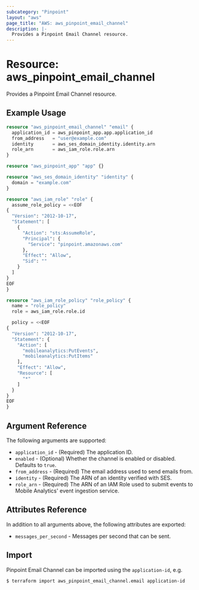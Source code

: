 ```yaml
---
subcategory: "Pinpoint"
layout: "aws"
page_title: "AWS: aws_pinpoint_email_channel"
description: |-
  Provides a Pinpoint Email Channel resource.
---
```


# Resource: aws_pinpoint_email_channel

Provides a Pinpoint Email Channel resource.

## Example Usage

```terraform
resource "aws_pinpoint_email_channel" "email" {
  application_id = aws_pinpoint_app.app.application_id
  from_address   = "user@example.com"
  identity       = aws_ses_domain_identity.identity.arn
  role_arn       = aws_iam_role.role.arn
}

resource "aws_pinpoint_app" "app" {}

resource "aws_ses_domain_identity" "identity" {
  domain = "example.com"
}

resource "aws_iam_role" "role" {
  assume_role_policy = <<EOF
{
  "Version": "2012-10-17",
  "Statement": [
    {
      "Action": "sts:AssumeRole",
      "Principal": {
        "Service": "pinpoint.amazonaws.com"
      },
      "Effect": "Allow",
      "Sid": ""
    }
  ]
}
EOF
}

resource "aws_iam_role_policy" "role_policy" {
  name = "role_policy"
  role = aws_iam_role.role.id

  policy = <<EOF
{
  "Version": "2012-10-17",
  "Statement": {
    "Action": [
      "mobileanalytics:PutEvents",
      "mobileanalytics:PutItems"
    ],
    "Effect": "Allow",
    "Resource": [
      "*"
    ]
  }
}
EOF
}
```


## Argument Reference

The following arguments are supported:

* `application_id` - (Required) The application ID.
* `enabled` - (Optional) Whether the channel is enabled or disabled. Defaults to `true`.
* `from_address` - (Required) The email address used to send emails from.
* `identity` - (Required) The ARN of an identity verified with SES.
* `role_arn` - (Required) The ARN of an IAM Role used to submit events to Mobile Analytics' event ingestion service.

## Attributes Reference

In addition to all arguments above, the following attributes are exported:

* `messages_per_second` - Messages per second that can be sent.

## Import

Pinpoint Email Channel can be imported using the `application-id`, e.g.

```
$ terraform import aws_pinpoint_email_channel.email application-id
```
